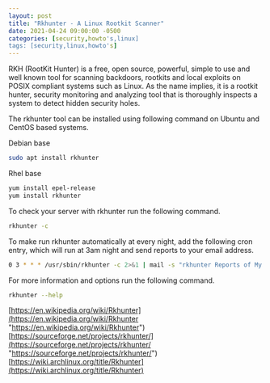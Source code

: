 ```yaml
---
layout: post
title: "Rkhunter - A Linux Rootkit Scanner"
date: 2021-04-24 09:00:00 -0500
categories: [security,howto's,linux]
tags: [security,linux,howto's]
---
```


RKH (RootKit Hunter) is a free, open source, powerful, simple to use and well known tool for scanning backdoors, rootkits and local exploits on POSIX compliant systems such as Linux. As the name implies, it is a rootkit hunter, security monitoring and analyzing tool that is thoroughly inspects a system to detect hidden security holes.

The rkhunter tool can be installed using following command on Ubuntu and CentOS based systems.

Debian base
```bash
sudo apt install rkhunter  
```

Rhel base
```bash
yum install epel-release  
yum install rkhunter
```

To check your server with rkhunter run the following command.

```bash
rkhunter -c
```

To make run rkhunter automatically at every night, add the following cron entry, which will run at 3am night and send reports to your email address.

```bash
0 3 * * * /usr/sbin/rkhunter -c 2>&1 | mail -s "rkhunter Reports of My Server" you@yourdomain.com
```

For more information and options run the following command.

```bash
rkhunter --help
```

[https://en.wikipedia.org/wiki/Rkhunter](https://en.wikipedia.org/wiki/Rkhunter "https://en.wikipedia.org/wiki/Rkhunter")  
[https://sourceforge.net/projects/rkhunter/](https://sourceforge.net/projects/rkhunter/ "https://sourceforge.net/projects/rkhunter/")
[https://wiki.archlinux.org/title/Rkhunter](https://wiki.archlinux.org/title/Rkhunter)